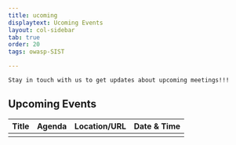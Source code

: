 ```yaml
---
title: ucoming
displaytext: Ucoming Events
layout: col-sidebar
tab: true
order: 20
tags: owasp-SIST

---
```

```Stay in touch with us to get updates about upcoming meetings!!!```

## Upcoming Events

| Title | Agenda | Location/URL | Date & Time |
| --- | --- | --- | --- |
|     |     |     |     |

